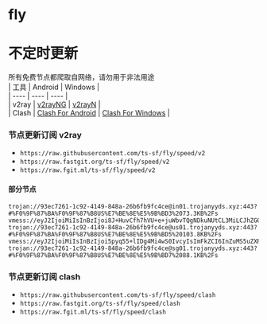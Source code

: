 # fly
# 不定时更新
所有免费节点都爬取自网络，请勿用于非法用途  
|  工具  | Android  | Windows  |  
|  ----  | ----   | ----  |  
| v2ray  | [v2rayNG](https://github.com/2dust/v2rayNG/releases) | [v2rayN](https://github.com/2dust/v2rayN/releases) |  
| Clash  | [Clash For Android](https://github.com/Kr328/ClashForAndroid/releases) | [Clash For Windows](https://github.com/Fndroid/clash_for_windows_pkg/releases) | 
  
### 节点更新订阅  v2ray
- `https://raw.githubusercontent.com/ts-sf/fly/speed/v2`  
- `https://raw.fastgit.org/ts-sf/fly/speed/v2`  
- `https://raw.fgit.ml/ts-sf/fly/speed/v2`  
#### 部分节点  
``` 
trojan://93ec7261-1c92-4149-848a-26b6fb9fc4ce@in01.trojanyyds.xyz:443?#%F0%9F%87%BA%F0%9F%87%B8US%E7%BE%8E%E5%9B%BD3%2073.3KB%2Fs
vmess://eyJ2IjoiMiIsInBzIjoi8J+HuvCfh7hVU+e+juWbvTQgNDkuNUtCL3MiLCJhZGQiOiI2Mi42MC4xMzEuMjM4IiwicG9ydCI6IjEyODg4IiwiaWQiOiI2NjIxNGQ3OC1iMzNjLTQ1OWEtYTdiOS1lNTBhYjE5ZDE2YjkiLCJhaWQiOiIwIiwic2N5IjoiYXV0byIsIm5ldCI6InRjcCIsInR5cGUiOiJub25lIiwiaG9zdCI6IiIsInBhdGgiOiIvIiwidGxzIjoiIiwic25pIjoiIiwidGVzdF9uYW1lIjoiVVPnvo7lm700In0=
trojan://93ec7261-1c92-4149-848a-26b6fb9fc4ce@us01.trojanyyds.xyz:443?#%F0%9F%87%BA%F0%9F%87%B8US%E7%BE%8E%E5%9B%BD5%20103.8KB%2Fs
vmess://eyJ2IjoiMiIsInBzIjoi5pyq55+lIDg4Mi4wS0IvcyIsImFkZCI6InZuMS5uZXR3b3JrLmlvLnZuIiwicG9ydCI6IjgwIiwiaWQiOiJhMzQ2NzAwOS0yZDE0LTRkZmUtOThlOC1hZDViYjRkZGJlNGMiLCJhaWQiOiIwIiwic2N5IjoiYXV0byIsIm5ldCI6IndzIiwidHlwZSI6Im5vbmUiLCJob3N0Ijoidm4xLm5ldHdvcmsuaW8udm4iLCJwYXRoIjoiL25ldHdvcmsiLCJ0bHMiOiIiLCJzbmkiOiIiLCJ0ZXN0X25hbWUiOiLmnKrnn6UifQ==
trojan://93ec7261-1c92-4149-848a-26b6fb9fc4ce@sg01.trojanyyds.xyz:443?#%F0%9F%87%BA%F0%9F%87%B8US%E7%BE%8E%E5%9B%BD7%2088.1KB%2Fs
```
### 节点更新订阅  clash
- `https://raw.githubusercontent.com/ts-sf/fly/speed/clash`  
- `https://raw.fastgit.org/ts-sf/fly/speed/clash`  
- `https://raw.fgit.ml/ts-sf/fly/speed/clash`  


